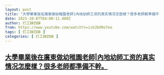 ```yaml
---
layout: post
title: "大學畢業後在廣東做幼稚園老師|內地幼師工资的真实情况怎麼樣？很多老師都準備不幹。"
date: 2021-10-07T04:00:11.000Z
author: 打工妹四妹
from: https://www.youtube.com/watch?v=izGJbXRo7eo
tags: [ 打工妹四妹 ]
categories: [ 打工妹四妹 ]
---
```

<!--1633579211000-->
[大學畢業後在廣東做幼稚園老師|內地幼師工资的真实情况怎麼樣？很多老師都準備不幹。](https://www.youtube.com/watch?v=izGJbXRo7eo)
------

<div>

</div>
